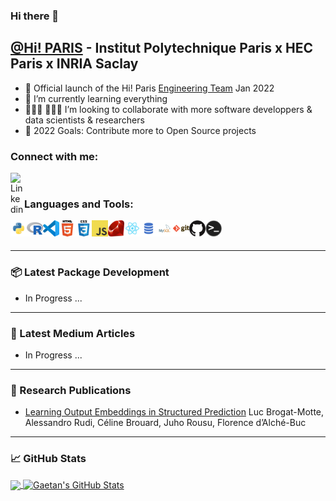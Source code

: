 ### Hi there 👋

## [@Hi! PARIS][hi-paris] - Institut Polytechnique Paris x HEC Paris x INRIA Saclay

- 🚀 Official launch of the Hi! Paris [Engineering Team][engineering-team] Jan 2022
- 🌱 I’m currently learning everything
- 👨🏼‍💻 👩🏼‍💻 I’m looking to collaborate with more software developpers & data scientists & researchers
- 🥅 2022 Goals: Contribute more to Open Source projects


### Connect with me:

<img align="left" alt="Linkedin" width="22px" src="https://cdn.jsdelivr.net/npm/simple-icons@v3/icons/linkedin.svg" />


<br />


### Languages and Tools:


<img align="left" alt="Python" width="26px" src="https://raw.githubusercontent.com/github/explore/80688e429a7d4ef2fca1e82350fe8e3517d3494d/topics/python/python.png" />
<img align="left" alt="R" width="26px" src="https://raw.githubusercontent.com/github/explore/80688e429a7d4ef2fca1e82350fe8e3517d3494d/topics/r/r.png" />
<img align="left" alt="Visual Studio Code" width="26px" src="https://raw.githubusercontent.com/github/explore/80688e429a7d4ef2fca1e82350fe8e3517d3494d/topics/visual-studio-code/visual-studio-code.png" />
<img align="left" alt="HTML5" width="26px" src="https://raw.githubusercontent.com/github/explore/80688e429a7d4ef2fca1e82350fe8e3517d3494d/topics/html/html.png" />
<img align="left" alt="CSS3" width="26px" src="https://raw.githubusercontent.com/github/explore/80688e429a7d4ef2fca1e82350fe8e3517d3494d/topics/css/css.png" />
<img align="left" alt="JavaScript" width="26px" src="https://raw.githubusercontent.com/github/explore/80688e429a7d4ef2fca1e82350fe8e3517d3494d/topics/javascript/javascript.png" />
<img align="left" alt="Ruby" width="26px" src="https://raw.githubusercontent.com/github/explore/80688e429a7d4ef2fca1e82350fe8e3517d3494d/topics/ruby/ruby.png" />
<img align="left" alt="React" width="26px" src="https://raw.githubusercontent.com/github/explore/80688e429a7d4ef2fca1e82350fe8e3517d3494d/topics/react/react.png" />
<img align="left" alt="SQL" width="26px" src="https://raw.githubusercontent.com/github/explore/80688e429a7d4ef2fca1e82350fe8e3517d3494d/topics/sql/sql.png" />
<img align="left" alt="MySQL" width="26px" src="https://raw.githubusercontent.com/github/explore/80688e429a7d4ef2fca1e82350fe8e3517d3494d/topics/mysql/mysql.png" />
<img align="left" alt="Git" width="26px" src="https://raw.githubusercontent.com/github/explore/80688e429a7d4ef2fca1e82350fe8e3517d3494d/topics/git/git.png" />
<img align="left" alt="GitHub" width="26px" src="https://raw.githubusercontent.com/github/explore/78df643247d429f6cc873026c0622819ad797942/topics/github/github.png" />
<img align="left" alt="Terminal" width="26px" src="https://raw.githubusercontent.com/github/explore/80688e429a7d4ef2fca1e82350fe8e3517d3494d/topics/terminal/terminal.png" />

<br />
<br />

---

###  📦 Latest Package Development

<!-- Package:START -->

- In Progress ...

<!-- Package:END -->


---

### 📕 Latest Medium Articles

<!-- Articles-POST-LIST:START -->

- In Progress ...

<!-- Articles-POST-LIST:END -->


---

### 🔬 Research Publications

<!-- Research-POST-LIST:START -->

- [Learning Output Embeddings in Structured Prediction](https://arxiv.org/pdf/2007.14703.pdf) Luc Brogat-Motte, Alessandro Rudi, Céline Brouard, Juho Rousu, Florence d’Alché-Buc

<!-- Research-POST-LIST:END -->

---

### &#x1f4c8; GitHub Stats

<a href="https://github.com/hi-paris/hi-paris">
  <img align="center" src="https://github-readme-stats.vercel.app/api/top-langs/?username=hi-paris&hide=java,html,tex&title_color=ffffff&text_color=c9cacc&icon_color=2bbc8a&bg_color=1d1f21&langs_count=3" />
</a>
<a href="https://github.com/hi-paris/hi-paris">
  <img align="center" src="https://github-readme-stats.vercel.app/api?username=hi-paris&show_icons=true&line_height=27&count_private=true&title_color=ffffff&text_color=c9cacc&icon_color=2bbc8a&bg_color=1d1f21" alt="Gaetan's GitHub Stats" />
</a>


[engineering-team]: https://engineeringteam.hi-paris.fr/
[hi-paris]: https://www.hi-paris.fr/




